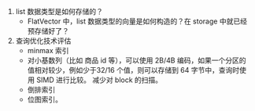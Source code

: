 1. list 数据类型是如何存储的？
   - FlatVector 中，list 数据类型的向量是如何构造的？在 storage 中就已经预存储好了？
2. 查询优化技术评估
   - minmax 索引
   - 对小基数列（比如 商品 id 等），可以使用 2B/4B 编码，如果一个分区的值相对较少，例如少于32/16 个值，则可以存储到 64 字节中，查询时使用 SIMD 进行比较。
     减少对 block 的扫描。
   - 倒排索引
   - 位图索引。